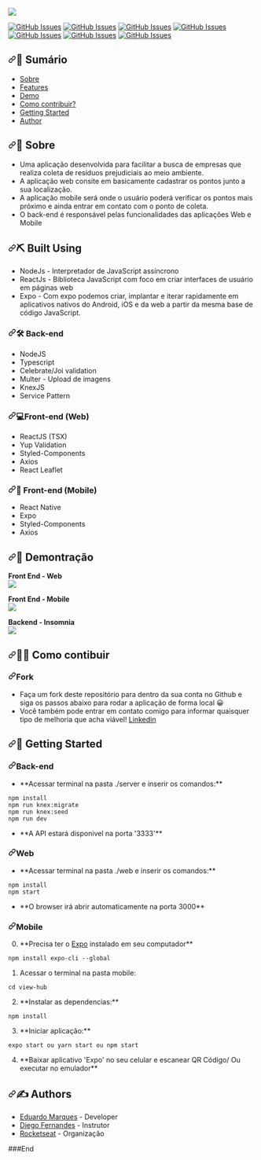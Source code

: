 
![](https://raw.githubusercontent.com/em2websolution/EcoletaGoStack/064509b130671ef27e8b4132e7d399f81aa0adc9/Ecoleta-release/ecoleta.png)

<a href="https://github.com/kylelobo/The-Documentation-Compendium/issues"><img src="https://camo.githubusercontent.com/c90bfc5b1fb182b1b6a373f13062fadc9b02631b/68747470733a2f2f696d672e736869656c64732e696f2f62616467652f526f636b6574736561742d253230636f6d6d756e6974792d626c756576696f6c6574" alt="GitHub Issues" data-canonical-src="https://img.shields.io/badge/Rocketseat-%20community-blueviolet" style="max-width:100%;"></a> <a href="https://github.com/kylelobo/The-Documentation-Compendium/issues"><img src="https://camo.githubusercontent.com/f314e19430f1fbbced4f35eb5826f17f5f77c285/68747470733a2f2f696d672e736869656c64732e696f2f62616467652f6261636b2d2d656e642d6e6f64652e4a532d627269676874677265656e" alt="GitHub Issues" data-canonical-src="https://img.shields.io/badge/back--end-node.JS-brightgreen" style="max-width:100%;"></a> <a href="https://github.com/kylelobo/The-Documentation-Compendium/issues"><img src="https://camo.githubusercontent.com/18c0ff5b506764b20b99cf24d4eeef6bc7c48cb3/68747470733a2f2f696d672e736869656c64732e696f2f6e706d2f74797065732f747970657363726970743f7374796c653d706c6173746963" alt="GitHub Issues" data-canonical-src="https://img.shields.io/npm/types/typescript?style=plastic" style="max-width:100%;"></a> <a href="https://github.com/kylelobo/The-Documentation-Compendium/issues"><img src="https://camo.githubusercontent.com/fbb201bdb0f47931feb88fc67e8d3bd748118b34/68747470733a2f2f696d672e736869656c64732e696f2f62616467652f7765622d52656163744a532d627269676874677265656e" alt="GitHub Issues" data-canonical-src="https://img.shields.io/badge/web-ReactJS-brightgreen" style="max-width:100%;"></a> <a href="https://github.com/kylelobo/The-Documentation-Compendium/issues"><img src="https://camo.githubusercontent.com/21a55cc518054399a33913de1640d7aa42e16cde/68747470733a2f2f696d672e736869656c64732e696f2f62616467652f6d6f62696c652d52656163742d2d4e61746976652d627269676874677265656e" alt="GitHub Issues" data-canonical-src="https://img.shields.io/badge/mobile-React--Native-brightgreen" style="max-width:100%;"></a> <a href="https://github.com/kylelobo/The-Documentation-Compendium/issues"><img src="https://camo.githubusercontent.com/8a9d1eef38ea5c62e75edf147c56fe9ca4384f50/68747470733a2f2f696d672e736869656c64732e696f2f6769746875622f666f726b732f616c766573726166612f45636f2d6c6574613f7374796c653d736f6369616c" alt="GitHub Issues" data-canonical-src="https://img.shields.io/github/forks/alvesrafa/Eco-leta?style=social" style="max-width:100%;"></a> <a href="https://github.com/kylelobo/The-Documentation-Compendium/issues"><img src="https://camo.githubusercontent.com/9d4641e9adccab09a862a2fee1e53a8055d621b1/68747470733a2f2f696d672e736869656c64732e696f2f62616467652f72617566612d253230617574686f722d627269676874677265656e" alt="GitHub Issues" data-canonical-src="https://img.shields.io/badge/raufa-%20author-brightgreen" style="max-width:100%;"></a>

<article class="markdown-body entry-content container-lg" itemprop="text"> 
<h2><a id="user-content--sumário" class="anchor" aria-hidden="true" href="#-sumário"><svg class="octicon octicon-link" viewBox="0 0 16 16" version="1.1" width="16" height="16" aria-hidden="true"><path fill-rule="evenodd" clip-rule="evenodd" d="M7.775 3.275C7.64252 3.41717 7.57039 3.60522 7.57382 3.79952C7.57725 3.99382 7.65596 4.1792 7.79337 4.31662C7.93079 4.45403 8.11617 4.53274 8.31047 4.53617C8.50477 4.5396 8.69282 4.46748 8.835 4.335L10.085 3.085C10.2708 2.89918 10.4914 2.75177 10.7342 2.65121C10.977 2.55064 11.2372 2.49888 11.5 2.49888C11.7628 2.49888 12.023 2.55064 12.2658 2.65121C12.5086 2.75177 12.7292 2.89918 12.915 3.085C13.1008 3.27082 13.2482 3.49142 13.3488 3.7342C13.4493 3.97699 13.5011 4.23721 13.5011 4.5C13.5011 4.76279 13.4493 5.023 13.3488 5.26579C13.2482 5.50857 13.1008 5.72917 12.915 5.915L10.415 8.415C10.2292 8.60095 10.0087 8.74847 9.76588 8.84911C9.52308 8.94976 9.26283 9.00157 9 9.00157C8.73716 9.00157 8.47691 8.94976 8.23411 8.84911C7.99132 8.74847 7.77074 8.60095 7.585 8.415C7.44282 8.28252 7.25477 8.21039 7.06047 8.21382C6.86617 8.21725 6.68079 8.29596 6.54337 8.43337C6.40596 8.57079 6.32725 8.75617 6.32382 8.95047C6.32039 9.14477 6.39252 9.33282 6.525 9.475C6.85001 9.80004 7.23586 10.0579 7.66052 10.2338C8.08518 10.4097 8.54034 10.5002 9 10.5002C9.45965 10.5002 9.91481 10.4097 10.3395 10.2338C10.7641 10.0579 11.15 9.80004 11.475 9.475L13.975 6.975C14.6314 6.31858 15.0002 5.4283 15.0002 4.5C15.0002 3.57169 14.6314 2.68141 13.975 2.025C13.3186 1.36858 12.4283 0.999817 11.5 0.999817C10.5717 0.999817 9.68141 1.36858 9.02499 2.025L7.775 3.275ZM3.085 12.915C2.89904 12.7292 2.75152 12.5087 2.65088 12.2659C2.55023 12.0231 2.49842 11.7628 2.49842 11.5C2.49842 11.2372 2.55023 10.9769 2.65088 10.7341C2.75152 10.4913 2.89904 10.2707 3.085 10.085L5.585 7.585C5.77074 7.39904 5.99132 7.25152 6.23411 7.15088C6.47691 7.05023 6.73716 6.99842 7 6.99842C7.26283 6.99842 7.52308 7.05023 7.76588 7.15088C8.00867 7.25152 8.22925 7.39904 8.415 7.585C8.55717 7.71748 8.74522 7.7896 8.93952 7.78617C9.13382 7.78274 9.3192 7.70403 9.45662 7.56662C9.59403 7.4292 9.67274 7.24382 9.67617 7.04952C9.6796 6.85522 9.60748 6.66717 9.475 6.525C9.14999 6.19995 8.76413 5.94211 8.33947 5.7662C7.91481 5.59029 7.45965 5.49974 7 5.49974C6.54034 5.49974 6.08518 5.59029 5.66052 5.7662C5.23586 5.94211 4.85001 6.19995 4.525 6.525L2.025 9.02499C1.36858 9.68141 0.999817 10.5717 0.999817 11.5C0.999817 12.4283 1.36858 13.3186 2.025 13.975C2.68141 14.6314 3.57169 15.0002 4.5 15.0002C5.4283 15.0002 6.31858 14.6314 6.975 13.975L8.225 12.725C8.35748 12.5828 8.4296 12.3948 8.42617 12.2005C8.42274 12.0062 8.34403 11.8208 8.20662 11.6834C8.0692 11.546 7.88382 11.4672 7.68952 11.4638C7.49522 11.4604 7.30717 11.5325 7.165 11.665L5.915 12.915C5.72925 13.1009 5.50867 13.2485 5.26588 13.3491C5.02308 13.4498 4.76283 13.5016 4.5 13.5016C4.23716 13.5016 3.97691 13.4498 3.73411 13.3491C3.49132 13.2485 3.27074 13.1009 3.085 12.915Z"></path></svg></a><g-emoji class="g-emoji" alias="memo" fallback-src="https://github.githubassets.com/images/icons/emoji/unicode/1f4dd.png">📝</g-emoji> Sumário</h2><ul><li><a href="#about">Sobre</a></li>
<li><a href="#built_using">Features</a></li>
<li><a href="#demo">Demo</a></li>
<li><a href="#contributing">Como contribuir?</a></li>
<li><a href="#getting_started">Getting Started</a></li>
<li><a href="#authors">Author</a></li>
</ul>
<h2><a id="user-content--sobre-" class="anchor" aria-hidden="true" href="#-sobre-"><svg class="octicon octicon-link" viewBox="0 0 16 16" version="1.1" width="16" height="16" aria-hidden="true"><path fill-rule="evenodd" clip-rule="evenodd" d="M7.775 3.275C7.64252 3.41717 7.57039 3.60522 7.57382 3.79952C7.57725 3.99382 7.65596 4.1792 7.79337 4.31662C7.93079 4.45403 8.11617 4.53274 8.31047 4.53617C8.50477 4.5396 8.69282 4.46748 8.835 4.335L10.085 3.085C10.2708 2.89918 10.4914 2.75177 10.7342 2.65121C10.977 2.55064 11.2372 2.49888 11.5 2.49888C11.7628 2.49888 12.023 2.55064 12.2658 2.65121C12.5086 2.75177 12.7292 2.89918 12.915 3.085C13.1008 3.27082 13.2482 3.49142 13.3488 3.7342C13.4493 3.97699 13.5011 4.23721 13.5011 4.5C13.5011 4.76279 13.4493 5.023 13.3488 5.26579C13.2482 5.50857 13.1008 5.72917 12.915 5.915L10.415 8.415C10.2292 8.60095 10.0087 8.74847 9.76588 8.84911C9.52308 8.94976 9.26283 9.00157 9 9.00157C8.73716 9.00157 8.47691 8.94976 8.23411 8.84911C7.99132 8.74847 7.77074 8.60095 7.585 8.415C7.44282 8.28252 7.25477 8.21039 7.06047 8.21382C6.86617 8.21725 6.68079 8.29596 6.54337 8.43337C6.40596 8.57079 6.32725 8.75617 6.32382 8.95047C6.32039 9.14477 6.39252 9.33282 6.525 9.475C6.85001 9.80004 7.23586 10.0579 7.66052 10.2338C8.08518 10.4097 8.54034 10.5002 9 10.5002C9.45965 10.5002 9.91481 10.4097 10.3395 10.2338C10.7641 10.0579 11.15 9.80004 11.475 9.475L13.975 6.975C14.6314 6.31858 15.0002 5.4283 15.0002 4.5C15.0002 3.57169 14.6314 2.68141 13.975 2.025C13.3186 1.36858 12.4283 0.999817 11.5 0.999817C10.5717 0.999817 9.68141 1.36858 9.02499 2.025L7.775 3.275ZM3.085 12.915C2.89904 12.7292 2.75152 12.5087 2.65088 12.2659C2.55023 12.0231 2.49842 11.7628 2.49842 11.5C2.49842 11.2372 2.55023 10.9769 2.65088 10.7341C2.75152 10.4913 2.89904 10.2707 3.085 10.085L5.585 7.585C5.77074 7.39904 5.99132 7.25152 6.23411 7.15088C6.47691 7.05023 6.73716 6.99842 7 6.99842C7.26283 6.99842 7.52308 7.05023 7.76588 7.15088C8.00867 7.25152 8.22925 7.39904 8.415 7.585C8.55717 7.71748 8.74522 7.7896 8.93952 7.78617C9.13382 7.78274 9.3192 7.70403 9.45662 7.56662C9.59403 7.4292 9.67274 7.24382 9.67617 7.04952C9.6796 6.85522 9.60748 6.66717 9.475 6.525C9.14999 6.19995 8.76413 5.94211 8.33947 5.7662C7.91481 5.59029 7.45965 5.49974 7 5.49974C6.54034 5.49974 6.08518 5.59029 5.66052 5.7662C5.23586 5.94211 4.85001 6.19995 4.525 6.525L2.025 9.02499C1.36858 9.68141 0.999817 10.5717 0.999817 11.5C0.999817 12.4283 1.36858 13.3186 2.025 13.975C2.68141 14.6314 3.57169 15.0002 4.5 15.0002C5.4283 15.0002 6.31858 14.6314 6.975 13.975L8.225 12.725C8.35748 12.5828 8.4296 12.3948 8.42617 12.2005C8.42274 12.0062 8.34403 11.8208 8.20662 11.6834C8.0692 11.546 7.88382 11.4672 7.68952 11.4638C7.49522 11.4604 7.30717 11.5325 7.165 11.665L5.915 12.915C5.72925 13.1009 5.50867 13.2485 5.26588 13.3491C5.02308 13.4498 4.76283 13.5016 4.5 13.5016C4.23716 13.5016 3.97691 13.4498 3.73411 13.3491C3.49132 13.2485 3.27074 13.1009 3.085 12.915Z"></path></svg></a><g-emoji class="g-emoji" alias="monocle_face" fallback-src="https://github.githubassets.com/images/icons/emoji/unicode/1f9d0.png">🧐</g-emoji> Sobre <a name="user-content-about"></a></h2>
<ul>
<li>Uma aplicação desenvolvida para facilitar a busca de empresas que realiza coleta de resíduos prejudiciais ao meio ambiente. <br></li>
<li>A aplicação web consite em basicamente cadastrar os pontos junto a sua localização.<br></li>
<li>A aplicação mobile será onde o usuário poderá verificar os pontos mais próximo e ainda entrar em contato com o ponto de coleta.<br></li>
<li>O back-end é responsável pelas funcionalidades das aplicações Web e Mobile</li>
</ul>
<h2><a id="user-content-️-built-using-" class="anchor" aria-hidden="true" href="#️-built-using-"><svg class="octicon octicon-link" viewBox="0 0 16 16" version="1.1" width="16" height="16" aria-hidden="true"><path fill-rule="evenodd" clip-rule="evenodd" d="M7.775 3.275C7.64252 3.41717 7.57039 3.60522 7.57382 3.79952C7.57725 3.99382 7.65596 4.1792 7.79337 4.31662C7.93079 4.45403 8.11617 4.53274 8.31047 4.53617C8.50477 4.5396 8.69282 4.46748 8.835 4.335L10.085 3.085C10.2708 2.89918 10.4914 2.75177 10.7342 2.65121C10.977 2.55064 11.2372 2.49888 11.5 2.49888C11.7628 2.49888 12.023 2.55064 12.2658 2.65121C12.5086 2.75177 12.7292 2.89918 12.915 3.085C13.1008 3.27082 13.2482 3.49142 13.3488 3.7342C13.4493 3.97699 13.5011 4.23721 13.5011 4.5C13.5011 4.76279 13.4493 5.023 13.3488 5.26579C13.2482 5.50857 13.1008 5.72917 12.915 5.915L10.415 8.415C10.2292 8.60095 10.0087 8.74847 9.76588 8.84911C9.52308 8.94976 9.26283 9.00157 9 9.00157C8.73716 9.00157 8.47691 8.94976 8.23411 8.84911C7.99132 8.74847 7.77074 8.60095 7.585 8.415C7.44282 8.28252 7.25477 8.21039 7.06047 8.21382C6.86617 8.21725 6.68079 8.29596 6.54337 8.43337C6.40596 8.57079 6.32725 8.75617 6.32382 8.95047C6.32039 9.14477 6.39252 9.33282 6.525 9.475C6.85001 9.80004 7.23586 10.0579 7.66052 10.2338C8.08518 10.4097 8.54034 10.5002 9 10.5002C9.45965 10.5002 9.91481 10.4097 10.3395 10.2338C10.7641 10.0579 11.15 9.80004 11.475 9.475L13.975 6.975C14.6314 6.31858 15.0002 5.4283 15.0002 4.5C15.0002 3.57169 14.6314 2.68141 13.975 2.025C13.3186 1.36858 12.4283 0.999817 11.5 0.999817C10.5717 0.999817 9.68141 1.36858 9.02499 2.025L7.775 3.275ZM3.085 12.915C2.89904 12.7292 2.75152 12.5087 2.65088 12.2659C2.55023 12.0231 2.49842 11.7628 2.49842 11.5C2.49842 11.2372 2.55023 10.9769 2.65088 10.7341C2.75152 10.4913 2.89904 10.2707 3.085 10.085L5.585 7.585C5.77074 7.39904 5.99132 7.25152 6.23411 7.15088C6.47691 7.05023 6.73716 6.99842 7 6.99842C7.26283 6.99842 7.52308 7.05023 7.76588 7.15088C8.00867 7.25152 8.22925 7.39904 8.415 7.585C8.55717 7.71748 8.74522 7.7896 8.93952 7.78617C9.13382 7.78274 9.3192 7.70403 9.45662 7.56662C9.59403 7.4292 9.67274 7.24382 9.67617 7.04952C9.6796 6.85522 9.60748 6.66717 9.475 6.525C9.14999 6.19995 8.76413 5.94211 8.33947 5.7662C7.91481 5.59029 7.45965 5.49974 7 5.49974C6.54034 5.49974 6.08518 5.59029 5.66052 5.7662C5.23586 5.94211 4.85001 6.19995 4.525 6.525L2.025 9.02499C1.36858 9.68141 0.999817 10.5717 0.999817 11.5C0.999817 12.4283 1.36858 13.3186 2.025 13.975C2.68141 14.6314 3.57169 15.0002 4.5 15.0002C5.4283 15.0002 6.31858 14.6314 6.975 13.975L8.225 12.725C8.35748 12.5828 8.4296 12.3948 8.42617 12.2005C8.42274 12.0062 8.34403 11.8208 8.20662 11.6834C8.0692 11.546 7.88382 11.4672 7.68952 11.4638C7.49522 11.4604 7.30717 11.5325 7.165 11.665L5.915 12.915C5.72925 13.1009 5.50867 13.2485 5.26588 13.3491C5.02308 13.4498 4.76283 13.5016 4.5 13.5016C4.23716 13.5016 3.97691 13.4498 3.73411 13.3491C3.49132 13.2485 3.27074 13.1009 3.085 12.915Z"></path></svg></a><g-emoji class="g-emoji" alias="pick" fallback-src="https://github.githubassets.com/images/icons/emoji/unicode/26cf.png">⛏️</g-emoji> Built Using <a name="user-content-built_using"></a></h2>
<ul>
<li>NodeJs - Interpretador de JavaScript assíncrono</li>
<li>ReactJs - Biblioteca JavaScript com foco em criar interfaces de usuário em páginas web</li>
<li>Expo - Com expo podemos criar, implantar e iterar rapidamente em aplicativos nativos do Android, iOS e da web a partir da mesma base de código JavaScript.</li>
</ul>
<h3><a id="user-content--back-end" class="anchor" aria-hidden="true" href="#-back-end"><svg class="octicon octicon-link" viewBox="0 0 16 16" version="1.1" width="16" height="16" aria-hidden="true"><path fill-rule="evenodd" clip-rule="evenodd" d="M7.775 3.275C7.64252 3.41717 7.57039 3.60522 7.57382 3.79952C7.57725 3.99382 7.65596 4.1792 7.79337 4.31662C7.93079 4.45403 8.11617 4.53274 8.31047 4.53617C8.50477 4.5396 8.69282 4.46748 8.835 4.335L10.085 3.085C10.2708 2.89918 10.4914 2.75177 10.7342 2.65121C10.977 2.55064 11.2372 2.49888 11.5 2.49888C11.7628 2.49888 12.023 2.55064 12.2658 2.65121C12.5086 2.75177 12.7292 2.89918 12.915 3.085C13.1008 3.27082 13.2482 3.49142 13.3488 3.7342C13.4493 3.97699 13.5011 4.23721 13.5011 4.5C13.5011 4.76279 13.4493 5.023 13.3488 5.26579C13.2482 5.50857 13.1008 5.72917 12.915 5.915L10.415 8.415C10.2292 8.60095 10.0087 8.74847 9.76588 8.84911C9.52308 8.94976 9.26283 9.00157 9 9.00157C8.73716 9.00157 8.47691 8.94976 8.23411 8.84911C7.99132 8.74847 7.77074 8.60095 7.585 8.415C7.44282 8.28252 7.25477 8.21039 7.06047 8.21382C6.86617 8.21725 6.68079 8.29596 6.54337 8.43337C6.40596 8.57079 6.32725 8.75617 6.32382 8.95047C6.32039 9.14477 6.39252 9.33282 6.525 9.475C6.85001 9.80004 7.23586 10.0579 7.66052 10.2338C8.08518 10.4097 8.54034 10.5002 9 10.5002C9.45965 10.5002 9.91481 10.4097 10.3395 10.2338C10.7641 10.0579 11.15 9.80004 11.475 9.475L13.975 6.975C14.6314 6.31858 15.0002 5.4283 15.0002 4.5C15.0002 3.57169 14.6314 2.68141 13.975 2.025C13.3186 1.36858 12.4283 0.999817 11.5 0.999817C10.5717 0.999817 9.68141 1.36858 9.02499 2.025L7.775 3.275ZM3.085 12.915C2.89904 12.7292 2.75152 12.5087 2.65088 12.2659C2.55023 12.0231 2.49842 11.7628 2.49842 11.5C2.49842 11.2372 2.55023 10.9769 2.65088 10.7341C2.75152 10.4913 2.89904 10.2707 3.085 10.085L5.585 7.585C5.77074 7.39904 5.99132 7.25152 6.23411 7.15088C6.47691 7.05023 6.73716 6.99842 7 6.99842C7.26283 6.99842 7.52308 7.05023 7.76588 7.15088C8.00867 7.25152 8.22925 7.39904 8.415 7.585C8.55717 7.71748 8.74522 7.7896 8.93952 7.78617C9.13382 7.78274 9.3192 7.70403 9.45662 7.56662C9.59403 7.4292 9.67274 7.24382 9.67617 7.04952C9.6796 6.85522 9.60748 6.66717 9.475 6.525C9.14999 6.19995 8.76413 5.94211 8.33947 5.7662C7.91481 5.59029 7.45965 5.49974 7 5.49974C6.54034 5.49974 6.08518 5.59029 5.66052 5.7662C5.23586 5.94211 4.85001 6.19995 4.525 6.525L2.025 9.02499C1.36858 9.68141 0.999817 10.5717 0.999817 11.5C0.999817 12.4283 1.36858 13.3186 2.025 13.975C2.68141 14.6314 3.57169 15.0002 4.5 15.0002C5.4283 15.0002 6.31858 14.6314 6.975 13.975L8.225 12.725C8.35748 12.5828 8.4296 12.3948 8.42617 12.2005C8.42274 12.0062 8.34403 11.8208 8.20662 11.6834C8.0692 11.546 7.88382 11.4672 7.68952 11.4638C7.49522 11.4604 7.30717 11.5325 7.165 11.665L5.915 12.915C5.72925 13.1009 5.50867 13.2485 5.26588 13.3491C5.02308 13.4498 4.76283 13.5016 4.5 13.5016C4.23716 13.5016 3.97691 13.4498 3.73411 13.3491C3.49132 13.2485 3.27074 13.1009 3.085 12.915Z"></path></svg></a><g-emoji class="g-emoji" alias="hammer_and_wrench" fallback-src="https://github.githubassets.com/images/icons/emoji/unicode/1f6e0.png">🛠</g-emoji> Back-end</h3>
<ul>
<li>NodeJS</li>
<li>Typescript</li>
<li>Celebrate/Joi validation</li>
<li>Multer - Upload de imagens</li>
<li>KnexJS</li>
<li>Service Pattern</li>
</ul>
<h3><a id="user-content-front-end-web" class="anchor" aria-hidden="true" href="#front-end-web"><svg class="octicon octicon-link" viewBox="0 0 16 16" version="1.1" width="16" height="16" aria-hidden="true"><path fill-rule="evenodd" clip-rule="evenodd" d="M7.775 3.275C7.64252 3.41717 7.57039 3.60522 7.57382 3.79952C7.57725 3.99382 7.65596 4.1792 7.79337 4.31662C7.93079 4.45403 8.11617 4.53274 8.31047 4.53617C8.50477 4.5396 8.69282 4.46748 8.835 4.335L10.085 3.085C10.2708 2.89918 10.4914 2.75177 10.7342 2.65121C10.977 2.55064 11.2372 2.49888 11.5 2.49888C11.7628 2.49888 12.023 2.55064 12.2658 2.65121C12.5086 2.75177 12.7292 2.89918 12.915 3.085C13.1008 3.27082 13.2482 3.49142 13.3488 3.7342C13.4493 3.97699 13.5011 4.23721 13.5011 4.5C13.5011 4.76279 13.4493 5.023 13.3488 5.26579C13.2482 5.50857 13.1008 5.72917 12.915 5.915L10.415 8.415C10.2292 8.60095 10.0087 8.74847 9.76588 8.84911C9.52308 8.94976 9.26283 9.00157 9 9.00157C8.73716 9.00157 8.47691 8.94976 8.23411 8.84911C7.99132 8.74847 7.77074 8.60095 7.585 8.415C7.44282 8.28252 7.25477 8.21039 7.06047 8.21382C6.86617 8.21725 6.68079 8.29596 6.54337 8.43337C6.40596 8.57079 6.32725 8.75617 6.32382 8.95047C6.32039 9.14477 6.39252 9.33282 6.525 9.475C6.85001 9.80004 7.23586 10.0579 7.66052 10.2338C8.08518 10.4097 8.54034 10.5002 9 10.5002C9.45965 10.5002 9.91481 10.4097 10.3395 10.2338C10.7641 10.0579 11.15 9.80004 11.475 9.475L13.975 6.975C14.6314 6.31858 15.0002 5.4283 15.0002 4.5C15.0002 3.57169 14.6314 2.68141 13.975 2.025C13.3186 1.36858 12.4283 0.999817 11.5 0.999817C10.5717 0.999817 9.68141 1.36858 9.02499 2.025L7.775 3.275ZM3.085 12.915C2.89904 12.7292 2.75152 12.5087 2.65088 12.2659C2.55023 12.0231 2.49842 11.7628 2.49842 11.5C2.49842 11.2372 2.55023 10.9769 2.65088 10.7341C2.75152 10.4913 2.89904 10.2707 3.085 10.085L5.585 7.585C5.77074 7.39904 5.99132 7.25152 6.23411 7.15088C6.47691 7.05023 6.73716 6.99842 7 6.99842C7.26283 6.99842 7.52308 7.05023 7.76588 7.15088C8.00867 7.25152 8.22925 7.39904 8.415 7.585C8.55717 7.71748 8.74522 7.7896 8.93952 7.78617C9.13382 7.78274 9.3192 7.70403 9.45662 7.56662C9.59403 7.4292 9.67274 7.24382 9.67617 7.04952C9.6796 6.85522 9.60748 6.66717 9.475 6.525C9.14999 6.19995 8.76413 5.94211 8.33947 5.7662C7.91481 5.59029 7.45965 5.49974 7 5.49974C6.54034 5.49974 6.08518 5.59029 5.66052 5.7662C5.23586 5.94211 4.85001 6.19995 4.525 6.525L2.025 9.02499C1.36858 9.68141 0.999817 10.5717 0.999817 11.5C0.999817 12.4283 1.36858 13.3186 2.025 13.975C2.68141 14.6314 3.57169 15.0002 4.5 15.0002C5.4283 15.0002 6.31858 14.6314 6.975 13.975L8.225 12.725C8.35748 12.5828 8.4296 12.3948 8.42617 12.2005C8.42274 12.0062 8.34403 11.8208 8.20662 11.6834C8.0692 11.546 7.88382 11.4672 7.68952 11.4638C7.49522 11.4604 7.30717 11.5325 7.165 11.665L5.915 12.915C5.72925 13.1009 5.50867 13.2485 5.26588 13.3491C5.02308 13.4498 4.76283 13.5016 4.5 13.5016C4.23716 13.5016 3.97691 13.4498 3.73411 13.3491C3.49132 13.2485 3.27074 13.1009 3.085 12.915Z"></path></svg></a><g-emoji class="g-emoji" alias="computer" fallback-src="https://github.githubassets.com/images/icons/emoji/unicode/1f4bb.png">💻</g-emoji>Front-end (Web)</h3>
<ul>
<li>ReactJS (TSX)</li>
<li>Yup Validation</li>
<li>Styled-Components</li>
<li>Axios</li>
<li>React Leaflet</li>
</ul>
<h3><a id="user-content--front-end-mobile" class="anchor" aria-hidden="true" href="#-front-end-mobile"><svg class="octicon octicon-link" viewBox="0 0 16 16" version="1.1" width="16" height="16" aria-hidden="true"><path fill-rule="evenodd" clip-rule="evenodd" d="M7.775 3.275C7.64252 3.41717 7.57039 3.60522 7.57382 3.79952C7.57725 3.99382 7.65596 4.1792 7.79337 4.31662C7.93079 4.45403 8.11617 4.53274 8.31047 4.53617C8.50477 4.5396 8.69282 4.46748 8.835 4.335L10.085 3.085C10.2708 2.89918 10.4914 2.75177 10.7342 2.65121C10.977 2.55064 11.2372 2.49888 11.5 2.49888C11.7628 2.49888 12.023 2.55064 12.2658 2.65121C12.5086 2.75177 12.7292 2.89918 12.915 3.085C13.1008 3.27082 13.2482 3.49142 13.3488 3.7342C13.4493 3.97699 13.5011 4.23721 13.5011 4.5C13.5011 4.76279 13.4493 5.023 13.3488 5.26579C13.2482 5.50857 13.1008 5.72917 12.915 5.915L10.415 8.415C10.2292 8.60095 10.0087 8.74847 9.76588 8.84911C9.52308 8.94976 9.26283 9.00157 9 9.00157C8.73716 9.00157 8.47691 8.94976 8.23411 8.84911C7.99132 8.74847 7.77074 8.60095 7.585 8.415C7.44282 8.28252 7.25477 8.21039 7.06047 8.21382C6.86617 8.21725 6.68079 8.29596 6.54337 8.43337C6.40596 8.57079 6.32725 8.75617 6.32382 8.95047C6.32039 9.14477 6.39252 9.33282 6.525 9.475C6.85001 9.80004 7.23586 10.0579 7.66052 10.2338C8.08518 10.4097 8.54034 10.5002 9 10.5002C9.45965 10.5002 9.91481 10.4097 10.3395 10.2338C10.7641 10.0579 11.15 9.80004 11.475 9.475L13.975 6.975C14.6314 6.31858 15.0002 5.4283 15.0002 4.5C15.0002 3.57169 14.6314 2.68141 13.975 2.025C13.3186 1.36858 12.4283 0.999817 11.5 0.999817C10.5717 0.999817 9.68141 1.36858 9.02499 2.025L7.775 3.275ZM3.085 12.915C2.89904 12.7292 2.75152 12.5087 2.65088 12.2659C2.55023 12.0231 2.49842 11.7628 2.49842 11.5C2.49842 11.2372 2.55023 10.9769 2.65088 10.7341C2.75152 10.4913 2.89904 10.2707 3.085 10.085L5.585 7.585C5.77074 7.39904 5.99132 7.25152 6.23411 7.15088C6.47691 7.05023 6.73716 6.99842 7 6.99842C7.26283 6.99842 7.52308 7.05023 7.76588 7.15088C8.00867 7.25152 8.22925 7.39904 8.415 7.585C8.55717 7.71748 8.74522 7.7896 8.93952 7.78617C9.13382 7.78274 9.3192 7.70403 9.45662 7.56662C9.59403 7.4292 9.67274 7.24382 9.67617 7.04952C9.6796 6.85522 9.60748 6.66717 9.475 6.525C9.14999 6.19995 8.76413 5.94211 8.33947 5.7662C7.91481 5.59029 7.45965 5.49974 7 5.49974C6.54034 5.49974 6.08518 5.59029 5.66052 5.7662C5.23586 5.94211 4.85001 6.19995 4.525 6.525L2.025 9.02499C1.36858 9.68141 0.999817 10.5717 0.999817 11.5C0.999817 12.4283 1.36858 13.3186 2.025 13.975C2.68141 14.6314 3.57169 15.0002 4.5 15.0002C5.4283 15.0002 6.31858 14.6314 6.975 13.975L8.225 12.725C8.35748 12.5828 8.4296 12.3948 8.42617 12.2005C8.42274 12.0062 8.34403 11.8208 8.20662 11.6834C8.0692 11.546 7.88382 11.4672 7.68952 11.4638C7.49522 11.4604 7.30717 11.5325 7.165 11.665L5.915 12.915C5.72925 13.1009 5.50867 13.2485 5.26588 13.3491C5.02308 13.4498 4.76283 13.5016 4.5 13.5016C4.23716 13.5016 3.97691 13.4498 3.73411 13.3491C3.49132 13.2485 3.27074 13.1009 3.085 12.915Z"></path></svg></a><g-emoji class="g-emoji" alias="iphone" fallback-src="https://github.githubassets.com/images/icons/emoji/unicode/1f4f1.png">📱</g-emoji> Front-end (Mobile)</h3>
<ul>
<li>React Native</li>
<li>Expo</li>
<li>Styled-Components</li>
<li>Axios</li>
</ul>
<h2><a id="user-content--demontração-" class="anchor" aria-hidden="true" href="#-demontração-"><svg class="octicon octicon-link" viewBox="0 0 16 16" version="1.1" width="16" height="16" aria-hidden="true"><path fill-rule="evenodd" clip-rule="evenodd" d="M7.775 3.275C7.64252 3.41717 7.57039 3.60522 7.57382 3.79952C7.57725 3.99382 7.65596 4.1792 7.79337 4.31662C7.93079 4.45403 8.11617 4.53274 8.31047 4.53617C8.50477 4.5396 8.69282 4.46748 8.835 4.335L10.085 3.085C10.2708 2.89918 10.4914 2.75177 10.7342 2.65121C10.977 2.55064 11.2372 2.49888 11.5 2.49888C11.7628 2.49888 12.023 2.55064 12.2658 2.65121C12.5086 2.75177 12.7292 2.89918 12.915 3.085C13.1008 3.27082 13.2482 3.49142 13.3488 3.7342C13.4493 3.97699 13.5011 4.23721 13.5011 4.5C13.5011 4.76279 13.4493 5.023 13.3488 5.26579C13.2482 5.50857 13.1008 5.72917 12.915 5.915L10.415 8.415C10.2292 8.60095 10.0087 8.74847 9.76588 8.84911C9.52308 8.94976 9.26283 9.00157 9 9.00157C8.73716 9.00157 8.47691 8.94976 8.23411 8.84911C7.99132 8.74847 7.77074 8.60095 7.585 8.415C7.44282 8.28252 7.25477 8.21039 7.06047 8.21382C6.86617 8.21725 6.68079 8.29596 6.54337 8.43337C6.40596 8.57079 6.32725 8.75617 6.32382 8.95047C6.32039 9.14477 6.39252 9.33282 6.525 9.475C6.85001 9.80004 7.23586 10.0579 7.66052 10.2338C8.08518 10.4097 8.54034 10.5002 9 10.5002C9.45965 10.5002 9.91481 10.4097 10.3395 10.2338C10.7641 10.0579 11.15 9.80004 11.475 9.475L13.975 6.975C14.6314 6.31858 15.0002 5.4283 15.0002 4.5C15.0002 3.57169 14.6314 2.68141 13.975 2.025C13.3186 1.36858 12.4283 0.999817 11.5 0.999817C10.5717 0.999817 9.68141 1.36858 9.02499 2.025L7.775 3.275ZM3.085 12.915C2.89904 12.7292 2.75152 12.5087 2.65088 12.2659C2.55023 12.0231 2.49842 11.7628 2.49842 11.5C2.49842 11.2372 2.55023 10.9769 2.65088 10.7341C2.75152 10.4913 2.89904 10.2707 3.085 10.085L5.585 7.585C5.77074 7.39904 5.99132 7.25152 6.23411 7.15088C6.47691 7.05023 6.73716 6.99842 7 6.99842C7.26283 6.99842 7.52308 7.05023 7.76588 7.15088C8.00867 7.25152 8.22925 7.39904 8.415 7.585C8.55717 7.71748 8.74522 7.7896 8.93952 7.78617C9.13382 7.78274 9.3192 7.70403 9.45662 7.56662C9.59403 7.4292 9.67274 7.24382 9.67617 7.04952C9.6796 6.85522 9.60748 6.66717 9.475 6.525C9.14999 6.19995 8.76413 5.94211 8.33947 5.7662C7.91481 5.59029 7.45965 5.49974 7 5.49974C6.54034 5.49974 6.08518 5.59029 5.66052 5.7662C5.23586 5.94211 4.85001 6.19995 4.525 6.525L2.025 9.02499C1.36858 9.68141 0.999817 10.5717 0.999817 11.5C0.999817 12.4283 1.36858 13.3186 2.025 13.975C2.68141 14.6314 3.57169 15.0002 4.5 15.0002C5.4283 15.0002 6.31858 14.6314 6.975 13.975L8.225 12.725C8.35748 12.5828 8.4296 12.3948 8.42617 12.2005C8.42274 12.0062 8.34403 11.8208 8.20662 11.6834C8.0692 11.546 7.88382 11.4672 7.68952 11.4638C7.49522 11.4604 7.30717 11.5325 7.165 11.665L5.915 12.915C5.72925 13.1009 5.50867 13.2485 5.26588 13.3491C5.02308 13.4498 4.76283 13.5016 4.5 13.5016C4.23716 13.5016 3.97691 13.4498 3.73411 13.3491C3.49132 13.2485 3.27074 13.1009 3.085 12.915Z"></path></svg></a><g-emoji class="g-emoji" alias="movie_camera" fallback-src="https://github.githubassets.com/images/icons/emoji/unicode/1f3a5.png">🎥</g-emoji> Demontração <a name="user-content-demo"></a></h2>

**Front End - Web**<br/>
![](https://raw.githubusercontent.com/em2websolution/EcoletaGoStack/master/Ecoleta-release/web.gif)

**Front End - Mobile**<br/>
![](https://raw.githubusercontent.com/em2websolution/EcoletaGoStack/master/Ecoleta-release/mobile.gif)

**Backend - Insomnia**<br/>
![](https://raw.githubusercontent.com/em2websolution/EcoletaGoStack/master/Ecoleta-release/insomnia.gif)

<h2><a id="user-content--como-contibuir-" class="anchor" aria-hidden="true" href="#-como-contibuir-"><svg class="octicon octicon-link" viewBox="0 0 16 16" version="1.1" width="16" height="16" aria-hidden="true"><path fill-rule="evenodd" clip-rule="evenodd" d="M7.775 3.275C7.64252 3.41717 7.57039 3.60522 7.57382 3.79952C7.57725 3.99382 7.65596 4.1792 7.79337 4.31662C7.93079 4.45403 8.11617 4.53274 8.31047 4.53617C8.50477 4.5396 8.69282 4.46748 8.835 4.335L10.085 3.085C10.2708 2.89918 10.4914 2.75177 10.7342 2.65121C10.977 2.55064 11.2372 2.49888 11.5 2.49888C11.7628 2.49888 12.023 2.55064 12.2658 2.65121C12.5086 2.75177 12.7292 2.89918 12.915 3.085C13.1008 3.27082 13.2482 3.49142 13.3488 3.7342C13.4493 3.97699 13.5011 4.23721 13.5011 4.5C13.5011 4.76279 13.4493 5.023 13.3488 5.26579C13.2482 5.50857 13.1008 5.72917 12.915 5.915L10.415 8.415C10.2292 8.60095 10.0087 8.74847 9.76588 8.84911C9.52308 8.94976 9.26283 9.00157 9 9.00157C8.73716 9.00157 8.47691 8.94976 8.23411 8.84911C7.99132 8.74847 7.77074 8.60095 7.585 8.415C7.44282 8.28252 7.25477 8.21039 7.06047 8.21382C6.86617 8.21725 6.68079 8.29596 6.54337 8.43337C6.40596 8.57079 6.32725 8.75617 6.32382 8.95047C6.32039 9.14477 6.39252 9.33282 6.525 9.475C6.85001 9.80004 7.23586 10.0579 7.66052 10.2338C8.08518 10.4097 8.54034 10.5002 9 10.5002C9.45965 10.5002 9.91481 10.4097 10.3395 10.2338C10.7641 10.0579 11.15 9.80004 11.475 9.475L13.975 6.975C14.6314 6.31858 15.0002 5.4283 15.0002 4.5C15.0002 3.57169 14.6314 2.68141 13.975 2.025C13.3186 1.36858 12.4283 0.999817 11.5 0.999817C10.5717 0.999817 9.68141 1.36858 9.02499 2.025L7.775 3.275ZM3.085 12.915C2.89904 12.7292 2.75152 12.5087 2.65088 12.2659C2.55023 12.0231 2.49842 11.7628 2.49842 11.5C2.49842 11.2372 2.55023 10.9769 2.65088 10.7341C2.75152 10.4913 2.89904 10.2707 3.085 10.085L5.585 7.585C5.77074 7.39904 5.99132 7.25152 6.23411 7.15088C6.47691 7.05023 6.73716 6.99842 7 6.99842C7.26283 6.99842 7.52308 7.05023 7.76588 7.15088C8.00867 7.25152 8.22925 7.39904 8.415 7.585C8.55717 7.71748 8.74522 7.7896 8.93952 7.78617C9.13382 7.78274 9.3192 7.70403 9.45662 7.56662C9.59403 7.4292 9.67274 7.24382 9.67617 7.04952C9.6796 6.85522 9.60748 6.66717 9.475 6.525C9.14999 6.19995 8.76413 5.94211 8.33947 5.7662C7.91481 5.59029 7.45965 5.49974 7 5.49974C6.54034 5.49974 6.08518 5.59029 5.66052 5.7662C5.23586 5.94211 4.85001 6.19995 4.525 6.525L2.025 9.02499C1.36858 9.68141 0.999817 10.5717 0.999817 11.5C0.999817 12.4283 1.36858 13.3186 2.025 13.975C2.68141 14.6314 3.57169 15.0002 4.5 15.0002C5.4283 15.0002 6.31858 14.6314 6.975 13.975L8.225 12.725C8.35748 12.5828 8.4296 12.3948 8.42617 12.2005C8.42274 12.0062 8.34403 11.8208 8.20662 11.6834C8.0692 11.546 7.88382 11.4672 7.68952 11.4638C7.49522 11.4604 7.30717 11.5325 7.165 11.665L5.915 12.915C5.72925 13.1009 5.50867 13.2485 5.26588 13.3491C5.02308 13.4498 4.76283 13.5016 4.5 13.5016C4.23716 13.5016 3.97691 13.4498 3.73411 13.3491C3.49132 13.2485 3.27074 13.1009 3.085 12.915Z"></path></svg></a>🙌🏾 Como contibuir <a name="user-content-contributing"></a></h2>
<h3><a id="user-content-fork" class="anchor" aria-hidden="true" href="#fork"><svg class="octicon octicon-link" viewBox="0 0 16 16" version="1.1" width="16" height="16" aria-hidden="true"><path fill-rule="evenodd" clip-rule="evenodd" d="M7.775 3.275C7.64252 3.41717 7.57039 3.60522 7.57382 3.79952C7.57725 3.99382 7.65596 4.1792 7.79337 4.31662C7.93079 4.45403 8.11617 4.53274 8.31047 4.53617C8.50477 4.5396 8.69282 4.46748 8.835 4.335L10.085 3.085C10.2708 2.89918 10.4914 2.75177 10.7342 2.65121C10.977 2.55064 11.2372 2.49888 11.5 2.49888C11.7628 2.49888 12.023 2.55064 12.2658 2.65121C12.5086 2.75177 12.7292 2.89918 12.915 3.085C13.1008 3.27082 13.2482 3.49142 13.3488 3.7342C13.4493 3.97699 13.5011 4.23721 13.5011 4.5C13.5011 4.76279 13.4493 5.023 13.3488 5.26579C13.2482 5.50857 13.1008 5.72917 12.915 5.915L10.415 8.415C10.2292 8.60095 10.0087 8.74847 9.76588 8.84911C9.52308 8.94976 9.26283 9.00157 9 9.00157C8.73716 9.00157 8.47691 8.94976 8.23411 8.84911C7.99132 8.74847 7.77074 8.60095 7.585 8.415C7.44282 8.28252 7.25477 8.21039 7.06047 8.21382C6.86617 8.21725 6.68079 8.29596 6.54337 8.43337C6.40596 8.57079 6.32725 8.75617 6.32382 8.95047C6.32039 9.14477 6.39252 9.33282 6.525 9.475C6.85001 9.80004 7.23586 10.0579 7.66052 10.2338C8.08518 10.4097 8.54034 10.5002 9 10.5002C9.45965 10.5002 9.91481 10.4097 10.3395 10.2338C10.7641 10.0579 11.15 9.80004 11.475 9.475L13.975 6.975C14.6314 6.31858 15.0002 5.4283 15.0002 4.5C15.0002 3.57169 14.6314 2.68141 13.975 2.025C13.3186 1.36858 12.4283 0.999817 11.5 0.999817C10.5717 0.999817 9.68141 1.36858 9.02499 2.025L7.775 3.275ZM3.085 12.915C2.89904 12.7292 2.75152 12.5087 2.65088 12.2659C2.55023 12.0231 2.49842 11.7628 2.49842 11.5C2.49842 11.2372 2.55023 10.9769 2.65088 10.7341C2.75152 10.4913 2.89904 10.2707 3.085 10.085L5.585 7.585C5.77074 7.39904 5.99132 7.25152 6.23411 7.15088C6.47691 7.05023 6.73716 6.99842 7 6.99842C7.26283 6.99842 7.52308 7.05023 7.76588 7.15088C8.00867 7.25152 8.22925 7.39904 8.415 7.585C8.55717 7.71748 8.74522 7.7896 8.93952 7.78617C9.13382 7.78274 9.3192 7.70403 9.45662 7.56662C9.59403 7.4292 9.67274 7.24382 9.67617 7.04952C9.6796 6.85522 9.60748 6.66717 9.475 6.525C9.14999 6.19995 8.76413 5.94211 8.33947 5.7662C7.91481 5.59029 7.45965 5.49974 7 5.49974C6.54034 5.49974 6.08518 5.59029 5.66052 5.7662C5.23586 5.94211 4.85001 6.19995 4.525 6.525L2.025 9.02499C1.36858 9.68141 0.999817 10.5717 0.999817 11.5C0.999817 12.4283 1.36858 13.3186 2.025 13.975C2.68141 14.6314 3.57169 15.0002 4.5 15.0002C5.4283 15.0002 6.31858 14.6314 6.975 13.975L8.225 12.725C8.35748 12.5828 8.4296 12.3948 8.42617 12.2005C8.42274 12.0062 8.34403 11.8208 8.20662 11.6834C8.0692 11.546 7.88382 11.4672 7.68952 11.4638C7.49522 11.4604 7.30717 11.5325 7.165 11.665L5.915 12.915C5.72925 13.1009 5.50867 13.2485 5.26588 13.3491C5.02308 13.4498 4.76283 13.5016 4.5 13.5016C4.23716 13.5016 3.97691 13.4498 3.73411 13.3491C3.49132 13.2485 3.27074 13.1009 3.085 12.915Z"></path></svg></a>Fork</h3>
<ul>
<li>Faça um fork deste repositório para dentro da sua conta no Github e siga os passos abaixo para rodar a aplicação de forma local <g-emoji class="g-emoji" alias="grinning" fallback-src="https://github.githubassets.com/images/icons/emoji/unicode/1f600.png">😀</g-emoji></li>
<li>Você também pode entrar em contato comigo para informar quaisquer tipo de melhoria que acha viável! <a href="https://www.linkedin.com/in/em2-web-solution/" rel="nofollow">Linkedin</a></li>
</ul>
<h2><a id="user-content--getting-started-" class="anchor" aria-hidden="true" href="#-getting-started-"><svg class="octicon octicon-link" viewBox="0 0 16 16" version="1.1" width="16" height="16" aria-hidden="true"><path fill-rule="evenodd" clip-rule="evenodd" d="M7.775 3.275C7.64252 3.41717 7.57039 3.60522 7.57382 3.79952C7.57725 3.99382 7.65596 4.1792 7.79337 4.31662C7.93079 4.45403 8.11617 4.53274 8.31047 4.53617C8.50477 4.5396 8.69282 4.46748 8.835 4.335L10.085 3.085C10.2708 2.89918 10.4914 2.75177 10.7342 2.65121C10.977 2.55064 11.2372 2.49888 11.5 2.49888C11.7628 2.49888 12.023 2.55064 12.2658 2.65121C12.5086 2.75177 12.7292 2.89918 12.915 3.085C13.1008 3.27082 13.2482 3.49142 13.3488 3.7342C13.4493 3.97699 13.5011 4.23721 13.5011 4.5C13.5011 4.76279 13.4493 5.023 13.3488 5.26579C13.2482 5.50857 13.1008 5.72917 12.915 5.915L10.415 8.415C10.2292 8.60095 10.0087 8.74847 9.76588 8.84911C9.52308 8.94976 9.26283 9.00157 9 9.00157C8.73716 9.00157 8.47691 8.94976 8.23411 8.84911C7.99132 8.74847 7.77074 8.60095 7.585 8.415C7.44282 8.28252 7.25477 8.21039 7.06047 8.21382C6.86617 8.21725 6.68079 8.29596 6.54337 8.43337C6.40596 8.57079 6.32725 8.75617 6.32382 8.95047C6.32039 9.14477 6.39252 9.33282 6.525 9.475C6.85001 9.80004 7.23586 10.0579 7.66052 10.2338C8.08518 10.4097 8.54034 10.5002 9 10.5002C9.45965 10.5002 9.91481 10.4097 10.3395 10.2338C10.7641 10.0579 11.15 9.80004 11.475 9.475L13.975 6.975C14.6314 6.31858 15.0002 5.4283 15.0002 4.5C15.0002 3.57169 14.6314 2.68141 13.975 2.025C13.3186 1.36858 12.4283 0.999817 11.5 0.999817C10.5717 0.999817 9.68141 1.36858 9.02499 2.025L7.775 3.275ZM3.085 12.915C2.89904 12.7292 2.75152 12.5087 2.65088 12.2659C2.55023 12.0231 2.49842 11.7628 2.49842 11.5C2.49842 11.2372 2.55023 10.9769 2.65088 10.7341C2.75152 10.4913 2.89904 10.2707 3.085 10.085L5.585 7.585C5.77074 7.39904 5.99132 7.25152 6.23411 7.15088C6.47691 7.05023 6.73716 6.99842 7 6.99842C7.26283 6.99842 7.52308 7.05023 7.76588 7.15088C8.00867 7.25152 8.22925 7.39904 8.415 7.585C8.55717 7.71748 8.74522 7.7896 8.93952 7.78617C9.13382 7.78274 9.3192 7.70403 9.45662 7.56662C9.59403 7.4292 9.67274 7.24382 9.67617 7.04952C9.6796 6.85522 9.60748 6.66717 9.475 6.525C9.14999 6.19995 8.76413 5.94211 8.33947 5.7662C7.91481 5.59029 7.45965 5.49974 7 5.49974C6.54034 5.49974 6.08518 5.59029 5.66052 5.7662C5.23586 5.94211 4.85001 6.19995 4.525 6.525L2.025 9.02499C1.36858 9.68141 0.999817 10.5717 0.999817 11.5C0.999817 12.4283 1.36858 13.3186 2.025 13.975C2.68141 14.6314 3.57169 15.0002 4.5 15.0002C5.4283 15.0002 6.31858 14.6314 6.975 13.975L8.225 12.725C8.35748 12.5828 8.4296 12.3948 8.42617 12.2005C8.42274 12.0062 8.34403 11.8208 8.20662 11.6834C8.0692 11.546 7.88382 11.4672 7.68952 11.4638C7.49522 11.4604 7.30717 11.5325 7.165 11.665L5.915 12.915C5.72925 13.1009 5.50867 13.2485 5.26588 13.3491C5.02308 13.4498 4.76283 13.5016 4.5 13.5016C4.23716 13.5016 3.97691 13.4498 3.73411 13.3491C3.49132 13.2485 3.27074 13.1009 3.085 12.915Z"></path></svg></a><g-emoji class="g-emoji" alias="checkered_flag" fallback-src="https://github.githubassets.com/images/icons/emoji/unicode/1f3c1.png">🏁</g-emoji> Getting Started <a name="user-content-getting_started"></a></h2>
<h3><a id="user-content-back-end" class="anchor" aria-hidden="true" href="#back-end"><svg class="octicon octicon-link" viewBox="0 0 16 16" version="1.1" width="16" height="16" aria-hidden="true"><path fill-rule="evenodd" clip-rule="evenodd" d="M7.775 3.275C7.64252 3.41717 7.57039 3.60522 7.57382 3.79952C7.57725 3.99382 7.65596 4.1792 7.79337 4.31662C7.93079 4.45403 8.11617 4.53274 8.31047 4.53617C8.50477 4.5396 8.69282 4.46748 8.835 4.335L10.085 3.085C10.2708 2.89918 10.4914 2.75177 10.7342 2.65121C10.977 2.55064 11.2372 2.49888 11.5 2.49888C11.7628 2.49888 12.023 2.55064 12.2658 2.65121C12.5086 2.75177 12.7292 2.89918 12.915 3.085C13.1008 3.27082 13.2482 3.49142 13.3488 3.7342C13.4493 3.97699 13.5011 4.23721 13.5011 4.5C13.5011 4.76279 13.4493 5.023 13.3488 5.26579C13.2482 5.50857 13.1008 5.72917 12.915 5.915L10.415 8.415C10.2292 8.60095 10.0087 8.74847 9.76588 8.84911C9.52308 8.94976 9.26283 9.00157 9 9.00157C8.73716 9.00157 8.47691 8.94976 8.23411 8.84911C7.99132 8.74847 7.77074 8.60095 7.585 8.415C7.44282 8.28252 7.25477 8.21039 7.06047 8.21382C6.86617 8.21725 6.68079 8.29596 6.54337 8.43337C6.40596 8.57079 6.32725 8.75617 6.32382 8.95047C6.32039 9.14477 6.39252 9.33282 6.525 9.475C6.85001 9.80004 7.23586 10.0579 7.66052 10.2338C8.08518 10.4097 8.54034 10.5002 9 10.5002C9.45965 10.5002 9.91481 10.4097 10.3395 10.2338C10.7641 10.0579 11.15 9.80004 11.475 9.475L13.975 6.975C14.6314 6.31858 15.0002 5.4283 15.0002 4.5C15.0002 3.57169 14.6314 2.68141 13.975 2.025C13.3186 1.36858 12.4283 0.999817 11.5 0.999817C10.5717 0.999817 9.68141 1.36858 9.02499 2.025L7.775 3.275ZM3.085 12.915C2.89904 12.7292 2.75152 12.5087 2.65088 12.2659C2.55023 12.0231 2.49842 11.7628 2.49842 11.5C2.49842 11.2372 2.55023 10.9769 2.65088 10.7341C2.75152 10.4913 2.89904 10.2707 3.085 10.085L5.585 7.585C5.77074 7.39904 5.99132 7.25152 6.23411 7.15088C6.47691 7.05023 6.73716 6.99842 7 6.99842C7.26283 6.99842 7.52308 7.05023 7.76588 7.15088C8.00867 7.25152 8.22925 7.39904 8.415 7.585C8.55717 7.71748 8.74522 7.7896 8.93952 7.78617C9.13382 7.78274 9.3192 7.70403 9.45662 7.56662C9.59403 7.4292 9.67274 7.24382 9.67617 7.04952C9.6796 6.85522 9.60748 6.66717 9.475 6.525C9.14999 6.19995 8.76413 5.94211 8.33947 5.7662C7.91481 5.59029 7.45965 5.49974 7 5.49974C6.54034 5.49974 6.08518 5.59029 5.66052 5.7662C5.23586 5.94211 4.85001 6.19995 4.525 6.525L2.025 9.02499C1.36858 9.68141 0.999817 10.5717 0.999817 11.5C0.999817 12.4283 1.36858 13.3186 2.025 13.975C2.68141 14.6314 3.57169 15.0002 4.5 15.0002C5.4283 15.0002 6.31858 14.6314 6.975 13.975L8.225 12.725C8.35748 12.5828 8.4296 12.3948 8.42617 12.2005C8.42274 12.0062 8.34403 11.8208 8.20662 11.6834C8.0692 11.546 7.88382 11.4672 7.68952 11.4638C7.49522 11.4604 7.30717 11.5325 7.165 11.665L5.915 12.915C5.72925 13.1009 5.50867 13.2485 5.26588 13.3491C5.02308 13.4498 4.76283 13.5016 4.5 13.5016C4.23716 13.5016 3.97691 13.4498 3.73411 13.3491C3.49132 13.2485 3.27074 13.1009 3.085 12.915Z"></path></svg></a>Back-end</h3>
<ul>
<li>**Acessar terminal na pasta ./server e inserir os comandos:**</li>
</ul>
<pre><code>npm install
npm run knex:migrate
npm run knex:seed
npm run dev
</code></pre>
<ul>
<li>**A API estará disponivel na porta '3333'**</li>
</ul>
<h3><a id="user-content-web" class="anchor" aria-hidden="true" href="#web"><svg class="octicon octicon-link" viewBox="0 0 16 16" version="1.1" width="16" height="16" aria-hidden="true"><path fill-rule="evenodd" clip-rule="evenodd" d="M7.775 3.275C7.64252 3.41717 7.57039 3.60522 7.57382 3.79952C7.57725 3.99382 7.65596 4.1792 7.79337 4.31662C7.93079 4.45403 8.11617 4.53274 8.31047 4.53617C8.50477 4.5396 8.69282 4.46748 8.835 4.335L10.085 3.085C10.2708 2.89918 10.4914 2.75177 10.7342 2.65121C10.977 2.55064 11.2372 2.49888 11.5 2.49888C11.7628 2.49888 12.023 2.55064 12.2658 2.65121C12.5086 2.75177 12.7292 2.89918 12.915 3.085C13.1008 3.27082 13.2482 3.49142 13.3488 3.7342C13.4493 3.97699 13.5011 4.23721 13.5011 4.5C13.5011 4.76279 13.4493 5.023 13.3488 5.26579C13.2482 5.50857 13.1008 5.72917 12.915 5.915L10.415 8.415C10.2292 8.60095 10.0087 8.74847 9.76588 8.84911C9.52308 8.94976 9.26283 9.00157 9 9.00157C8.73716 9.00157 8.47691 8.94976 8.23411 8.84911C7.99132 8.74847 7.77074 8.60095 7.585 8.415C7.44282 8.28252 7.25477 8.21039 7.06047 8.21382C6.86617 8.21725 6.68079 8.29596 6.54337 8.43337C6.40596 8.57079 6.32725 8.75617 6.32382 8.95047C6.32039 9.14477 6.39252 9.33282 6.525 9.475C6.85001 9.80004 7.23586 10.0579 7.66052 10.2338C8.08518 10.4097 8.54034 10.5002 9 10.5002C9.45965 10.5002 9.91481 10.4097 10.3395 10.2338C10.7641 10.0579 11.15 9.80004 11.475 9.475L13.975 6.975C14.6314 6.31858 15.0002 5.4283 15.0002 4.5C15.0002 3.57169 14.6314 2.68141 13.975 2.025C13.3186 1.36858 12.4283 0.999817 11.5 0.999817C10.5717 0.999817 9.68141 1.36858 9.02499 2.025L7.775 3.275ZM3.085 12.915C2.89904 12.7292 2.75152 12.5087 2.65088 12.2659C2.55023 12.0231 2.49842 11.7628 2.49842 11.5C2.49842 11.2372 2.55023 10.9769 2.65088 10.7341C2.75152 10.4913 2.89904 10.2707 3.085 10.085L5.585 7.585C5.77074 7.39904 5.99132 7.25152 6.23411 7.15088C6.47691 7.05023 6.73716 6.99842 7 6.99842C7.26283 6.99842 7.52308 7.05023 7.76588 7.15088C8.00867 7.25152 8.22925 7.39904 8.415 7.585C8.55717 7.71748 8.74522 7.7896 8.93952 7.78617C9.13382 7.78274 9.3192 7.70403 9.45662 7.56662C9.59403 7.4292 9.67274 7.24382 9.67617 7.04952C9.6796 6.85522 9.60748 6.66717 9.475 6.525C9.14999 6.19995 8.76413 5.94211 8.33947 5.7662C7.91481 5.59029 7.45965 5.49974 7 5.49974C6.54034 5.49974 6.08518 5.59029 5.66052 5.7662C5.23586 5.94211 4.85001 6.19995 4.525 6.525L2.025 9.02499C1.36858 9.68141 0.999817 10.5717 0.999817 11.5C0.999817 12.4283 1.36858 13.3186 2.025 13.975C2.68141 14.6314 3.57169 15.0002 4.5 15.0002C5.4283 15.0002 6.31858 14.6314 6.975 13.975L8.225 12.725C8.35748 12.5828 8.4296 12.3948 8.42617 12.2005C8.42274 12.0062 8.34403 11.8208 8.20662 11.6834C8.0692 11.546 7.88382 11.4672 7.68952 11.4638C7.49522 11.4604 7.30717 11.5325 7.165 11.665L5.915 12.915C5.72925 13.1009 5.50867 13.2485 5.26588 13.3491C5.02308 13.4498 4.76283 13.5016 4.5 13.5016C4.23716 13.5016 3.97691 13.4498 3.73411 13.3491C3.49132 13.2485 3.27074 13.1009 3.085 12.915Z"></path></svg></a>Web</h3>
<ul>
<li>**Acessar terminal na pasta ./web e inserir os comandos:**</li>
</ul>
<pre><code>npm install
npm start
</code></pre>
<ul>
<li>**O browser irá abrir automaticamente na porta 3000**</li>
</ul>
<h3><a id="user-content-mobile" class="anchor" aria-hidden="true" href="#mobile"><svg class="octicon octicon-link" viewBox="0 0 16 16" version="1.1" width="16" height="16" aria-hidden="true"><path fill-rule="evenodd" clip-rule="evenodd" d="M7.775 3.275C7.64252 3.41717 7.57039 3.60522 7.57382 3.79952C7.57725 3.99382 7.65596 4.1792 7.79337 4.31662C7.93079 4.45403 8.11617 4.53274 8.31047 4.53617C8.50477 4.5396 8.69282 4.46748 8.835 4.335L10.085 3.085C10.2708 2.89918 10.4914 2.75177 10.7342 2.65121C10.977 2.55064 11.2372 2.49888 11.5 2.49888C11.7628 2.49888 12.023 2.55064 12.2658 2.65121C12.5086 2.75177 12.7292 2.89918 12.915 3.085C13.1008 3.27082 13.2482 3.49142 13.3488 3.7342C13.4493 3.97699 13.5011 4.23721 13.5011 4.5C13.5011 4.76279 13.4493 5.023 13.3488 5.26579C13.2482 5.50857 13.1008 5.72917 12.915 5.915L10.415 8.415C10.2292 8.60095 10.0087 8.74847 9.76588 8.84911C9.52308 8.94976 9.26283 9.00157 9 9.00157C8.73716 9.00157 8.47691 8.94976 8.23411 8.84911C7.99132 8.74847 7.77074 8.60095 7.585 8.415C7.44282 8.28252 7.25477 8.21039 7.06047 8.21382C6.86617 8.21725 6.68079 8.29596 6.54337 8.43337C6.40596 8.57079 6.32725 8.75617 6.32382 8.95047C6.32039 9.14477 6.39252 9.33282 6.525 9.475C6.85001 9.80004 7.23586 10.0579 7.66052 10.2338C8.08518 10.4097 8.54034 10.5002 9 10.5002C9.45965 10.5002 9.91481 10.4097 10.3395 10.2338C10.7641 10.0579 11.15 9.80004 11.475 9.475L13.975 6.975C14.6314 6.31858 15.0002 5.4283 15.0002 4.5C15.0002 3.57169 14.6314 2.68141 13.975 2.025C13.3186 1.36858 12.4283 0.999817 11.5 0.999817C10.5717 0.999817 9.68141 1.36858 9.02499 2.025L7.775 3.275ZM3.085 12.915C2.89904 12.7292 2.75152 12.5087 2.65088 12.2659C2.55023 12.0231 2.49842 11.7628 2.49842 11.5C2.49842 11.2372 2.55023 10.9769 2.65088 10.7341C2.75152 10.4913 2.89904 10.2707 3.085 10.085L5.585 7.585C5.77074 7.39904 5.99132 7.25152 6.23411 7.15088C6.47691 7.05023 6.73716 6.99842 7 6.99842C7.26283 6.99842 7.52308 7.05023 7.76588 7.15088C8.00867 7.25152 8.22925 7.39904 8.415 7.585C8.55717 7.71748 8.74522 7.7896 8.93952 7.78617C9.13382 7.78274 9.3192 7.70403 9.45662 7.56662C9.59403 7.4292 9.67274 7.24382 9.67617 7.04952C9.6796 6.85522 9.60748 6.66717 9.475 6.525C9.14999 6.19995 8.76413 5.94211 8.33947 5.7662C7.91481 5.59029 7.45965 5.49974 7 5.49974C6.54034 5.49974 6.08518 5.59029 5.66052 5.7662C5.23586 5.94211 4.85001 6.19995 4.525 6.525L2.025 9.02499C1.36858 9.68141 0.999817 10.5717 0.999817 11.5C0.999817 12.4283 1.36858 13.3186 2.025 13.975C2.68141 14.6314 3.57169 15.0002 4.5 15.0002C5.4283 15.0002 6.31858 14.6314 6.975 13.975L8.225 12.725C8.35748 12.5828 8.4296 12.3948 8.42617 12.2005C8.42274 12.0062 8.34403 11.8208 8.20662 11.6834C8.0692 11.546 7.88382 11.4672 7.68952 11.4638C7.49522 11.4604 7.30717 11.5325 7.165 11.665L5.915 12.915C5.72925 13.1009 5.50867 13.2485 5.26588 13.3491C5.02308 13.4498 4.76283 13.5016 4.5 13.5016C4.23716 13.5016 3.97691 13.4498 3.73411 13.3491C3.49132 13.2485 3.27074 13.1009 3.085 12.915Z"></path></svg></a>Mobile</h3>
<ol start="0">
<li>**Precisa ter o <a href="https://expo.io/learn" rel="nofollow">Expo</a> instalado em seu computador**</li>
</ol>
<pre><code>npm install expo-cli --global
</code></pre>
<ol>
<li>Acessar o terminal na pasta mobile:</li>
</ol>
<pre><code>cd view-hub
</code></pre>
<ol start="2">
<li>**Instalar as dependencias:**</li>
</ol>
<pre><code>npm install
</code></pre>
<ol start="3">
<li>**Iniciar aplicação:**</li>
</ol>
<pre><code>expo start ou yarn start ou npm start
</code></pre>
<ol start="4">
<li>**Baixar aplicativo 'Expo' no seu celular e escanear QR Código/ Ou executar no emulador**</li>
</ol>
<h2><a id="user-content-️-authors-" class="anchor" aria-hidden="true" href="#️-authors-"><svg class="octicon octicon-link" viewBox="0 0 16 16" version="1.1" width="16" height="16" aria-hidden="true"><path fill-rule="evenodd" clip-rule="evenodd" d="M7.775 3.275C7.64252 3.41717 7.57039 3.60522 7.57382 3.79952C7.57725 3.99382 7.65596 4.1792 7.79337 4.31662C7.93079 4.45403 8.11617 4.53274 8.31047 4.53617C8.50477 4.5396 8.69282 4.46748 8.835 4.335L10.085 3.085C10.2708 2.89918 10.4914 2.75177 10.7342 2.65121C10.977 2.55064 11.2372 2.49888 11.5 2.49888C11.7628 2.49888 12.023 2.55064 12.2658 2.65121C12.5086 2.75177 12.7292 2.89918 12.915 3.085C13.1008 3.27082 13.2482 3.49142 13.3488 3.7342C13.4493 3.97699 13.5011 4.23721 13.5011 4.5C13.5011 4.76279 13.4493 5.023 13.3488 5.26579C13.2482 5.50857 13.1008 5.72917 12.915 5.915L10.415 8.415C10.2292 8.60095 10.0087 8.74847 9.76588 8.84911C9.52308 8.94976 9.26283 9.00157 9 9.00157C8.73716 9.00157 8.47691 8.94976 8.23411 8.84911C7.99132 8.74847 7.77074 8.60095 7.585 8.415C7.44282 8.28252 7.25477 8.21039 7.06047 8.21382C6.86617 8.21725 6.68079 8.29596 6.54337 8.43337C6.40596 8.57079 6.32725 8.75617 6.32382 8.95047C6.32039 9.14477 6.39252 9.33282 6.525 9.475C6.85001 9.80004 7.23586 10.0579 7.66052 10.2338C8.08518 10.4097 8.54034 10.5002 9 10.5002C9.45965 10.5002 9.91481 10.4097 10.3395 10.2338C10.7641 10.0579 11.15 9.80004 11.475 9.475L13.975 6.975C14.6314 6.31858 15.0002 5.4283 15.0002 4.5C15.0002 3.57169 14.6314 2.68141 13.975 2.025C13.3186 1.36858 12.4283 0.999817 11.5 0.999817C10.5717 0.999817 9.68141 1.36858 9.02499 2.025L7.775 3.275ZM3.085 12.915C2.89904 12.7292 2.75152 12.5087 2.65088 12.2659C2.55023 12.0231 2.49842 11.7628 2.49842 11.5C2.49842 11.2372 2.55023 10.9769 2.65088 10.7341C2.75152 10.4913 2.89904 10.2707 3.085 10.085L5.585 7.585C5.77074 7.39904 5.99132 7.25152 6.23411 7.15088C6.47691 7.05023 6.73716 6.99842 7 6.99842C7.26283 6.99842 7.52308 7.05023 7.76588 7.15088C8.00867 7.25152 8.22925 7.39904 8.415 7.585C8.55717 7.71748 8.74522 7.7896 8.93952 7.78617C9.13382 7.78274 9.3192 7.70403 9.45662 7.56662C9.59403 7.4292 9.67274 7.24382 9.67617 7.04952C9.6796 6.85522 9.60748 6.66717 9.475 6.525C9.14999 6.19995 8.76413 5.94211 8.33947 5.7662C7.91481 5.59029 7.45965 5.49974 7 5.49974C6.54034 5.49974 6.08518 5.59029 5.66052 5.7662C5.23586 5.94211 4.85001 6.19995 4.525 6.525L2.025 9.02499C1.36858 9.68141 0.999817 10.5717 0.999817 11.5C0.999817 12.4283 1.36858 13.3186 2.025 13.975C2.68141 14.6314 3.57169 15.0002 4.5 15.0002C5.4283 15.0002 6.31858 14.6314 6.975 13.975L8.225 12.725C8.35748 12.5828 8.4296 12.3948 8.42617 12.2005C8.42274 12.0062 8.34403 11.8208 8.20662 11.6834C8.0692 11.546 7.88382 11.4672 7.68952 11.4638C7.49522 11.4604 7.30717 11.5325 7.165 11.665L5.915 12.915C5.72925 13.1009 5.50867 13.2485 5.26588 13.3491C5.02308 13.4498 4.76283 13.5016 4.5 13.5016C4.23716 13.5016 3.97691 13.4498 3.73411 13.3491C3.49132 13.2485 3.27074 13.1009 3.085 12.915Z"></path></svg></a><g-emoji class="g-emoji" alias="writing_hand" fallback-src="https://github.githubassets.com/images/icons/emoji/unicode/270d.png">✍️</g-emoji> Authors <a name="user-content-authors"></a></h2>
<ul>
<li><a href="https://github.com/em2websolution/">Eduardo Marques</a> - Developer</li>
<li><a href="https://github.com/diego3g">Diego Fernandes</a> - Instrutor</li>
<li><a href="https://github.com/Rocketseat">Rocketseat</a> - Organização</li>
</ul>
</article>

###End
